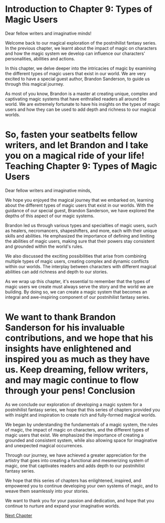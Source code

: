 Introduction to Chapter 9: Types of Magic Users
====================================

Dear fellow writers and imaginative minds!

Welcome back to our magical exploration of the postnihilist fantasy series. In the previous chapter, we learnt about the impact of magic on characters and how the magic system we develop can influence our characters' personalities, abilities and actions. 

In this chapter, we delve deeper into the intricacies of magic by examining the different types of magic users that exist in our world. We are very excited to have a special guest author, Brandon Sanderson, to guide us through this magical journey.

As most of you know, Brandon is a master at creating unique, complex and captivating magic systems that have enthralled readers all around the world. We are extremely fortunate to have his insights on the types of magic users and how they can be used to add depth and richness to our magical worlds.

So, fasten your seatbelts fellow writers, and let Brandon and I take you on a magical ride of your life!
Teaching Chapter 9: Types of Magic Users
========================================

Dear fellow writers and imaginative minds,

We hope you enjoyed the magical journey that we embarked on, learning about the different types of magic users that exist in our worlds. With the guidance of our special guest, Brandon Sanderson, we have explored the depths of this aspect of our magic systems.

Brandon led us through various types and specialties of magic users, such as healers, necromancers, shapeshifters, and more, each with their unique skills and abilities. He emphasized the importance of defining and limiting the abilities of magic users, making sure that their powers stay consistent and grounded within the world's rules.

We also discussed the exciting possibilities that arise from combining multiple types of magic users, creating complex and dynamic conflicts within our worlds. The interplay between characters with different magical abilities can add richness and depth to our stories.

As we wrap up this chapter, it's essential to remember that the types of magic users we create must always serve the story and the world we are building. By doing so, we can create a magic system that becomes an integral and awe-inspiring component of our postnihilist fantasy series.

We want to thank Brandon Sanderson for his invaluable contributions, and we hope that his insights have enlightened and inspired you as much as they have us. Keep dreaming, fellow writers, and may magic continue to flow through your pens!
Conclusion
==========

As we conclude our exploration of developing a magic system for a postnihilist fantasy series, we hope that this series of chapters provided you with insight and inspiration to create rich and fully-formed magical worlds.

We began by understanding the fundamentals of a magic system, the rules of magic, the impact of magic on characters, and the different types of magic users that exist. We emphasized the importance of creating a grounded and consistent system, while also allowing space for imaginative and unexpected magical occurrences.

Through our journey, we have achieved a greater appreciation for the artistry that goes into creating a functional and mesmerizing system of magic, one that captivates readers and adds depth to our postnihilist fantasy series.

We hope that this series of chapters has enlightened, inspired, and empowered you to continue developing your own systems of magic, and to weave them seamlessly into your stories.

We want to thank you for your passion and dedication, and hope that you continue to nurture and expand your imaginative worlds.


[Next Chapter](10_Chapter10.md)